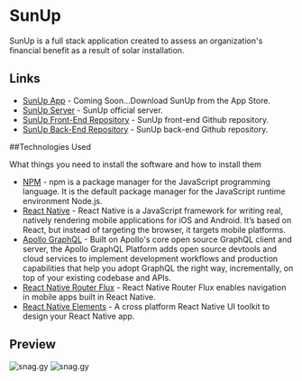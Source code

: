 # SunUp

SunUp is a full stack application created to assess an organization's financial benefit as a result of solar installation. 

## Links

* [SunUp App]() - Coming Soon...Download SunUp from the App Store.
* [SunUp Server](http://sun-up-back.herokuapp.com/graphql) - SunUp official server.
* [SunUp Front-End Repository](https://github.com/keschaefer/sun-up-front-end) - SunUp front-end Github repository.
* [SunUp Back-End Repository](https://github.com/keschaefer/sun-up-back-end) - SunUp back-end Github repository.

##Technologies Used

What things you need to install the software and how to install them

* [NPM](https://www.npmjs.com/) - npm is a package manager for the JavaScript programming language. It is the default package manager for the JavaScript runtime environment Node.js.
* [React Native](https://facebook.github.io/react-native/docs/getting-started.html) - React Native is a JavaScript framework for writing real, natively rendering mobile applications for iOS and Android. It’s based on React, but instead of targeting the browser, it targets mobile platforms.
* [Apollo GraphQL](https://www.apollographql.com/) - Built on Apollo's core open source GraphQL client and server, the Apollo GraphQL Platform adds open source devtools and cloud services to implement development workflows and production capabilities that help you adopt GraphQL the right way, incrementally, on top of your existing codebase and APIs.
* [React Native Router Flux](https://www.npmjs.com/package/react-native-router-flux) - React Native Router Flux enables navigation in mobile apps built in React Native. 
* [React Native Elements](https://react-native-training.github.io/react-native-elements/) - A cross platform React Native UI toolkit to design your React Native app. 


## Preview

![snag.gy]()
![snag.gy]()
